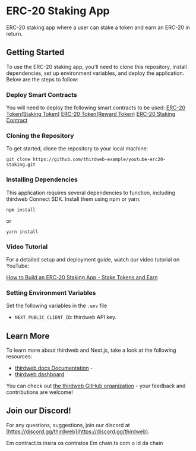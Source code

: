 # ERC-20 Staking App

ERC-20 staking app where a user can stake a token and earn an ERC-20 in return.

## Getting Started

To use the ERC-20 staking app, you'll need to clone this repository, install dependencies, set up environment variables, and deploy the application. Below are the steps to follow:

### Deploy Smart Contracts

You will need to deploy the following smart contracts to be used:
[ERC-20 Token(Staking Token)](https://thirdweb.com/thirdweb.eth/TokenERC20)
[ERC-20 Token(Reward Token)](https://thirdweb.com/thirdweb.eth/TokenERC20)
[ERC-20 Staking Contract](https://thirdweb.com/thirdweb.eth/TokenStake)

### Cloning the Repository

To get started, clone the repository to your local machine:
```
git clone https://github.com/thirdweb-example/youtube-erc20-staking.git
```


### Installing Dependencies

This application requires several dependencies to function, including thirdweb Connect SDK. Install them using npm or yarn:

```
npm install
```
or
```
yarn install
```


### Video Tutorial

For a detailed setup and deployment guide, watch our video tutorial on YouTube:

[How to Build an ERC-20 Staking App - Stake Tokens and Earn](https://youtu.be/MyxsfgEGG3w)

### Setting Environment Variables

Set the following variables in the `.env` file

- `NEXT_PUBLIC_CLIENT_ID`: thirdweb API key.


## Learn More

To learn more about thirdweb and Next.js, take a look at the following resources:

- [thirdweb docs Documentation](https://portal.thirdweb.com) - 
- [thirdweb dashboard](https://thirdweb.com)

You can check out [the thirdweb GitHub organization](https://github.com/thirdweb-dev) - your feedback and contributions are welcome!

## Join our Discord!

For any questions, suggestions, join our discord at [https://discord.gg/thirdweb](https://discord.gg/thirdweb).

Em contract.ts insira os contratos
Em chain.ts com o id da chain
